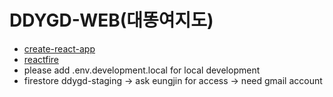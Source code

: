# DDYGD-WEB(대똥여지도)
- [create-react-app](https://github.com/facebook/create-react-app)
- [reactfire](https://github.com/FirebaseExtended/reactfire)
- please add .env.development.local for local development
- firestore ddygd-staging -> ask eungjin for access -> need gmail account
